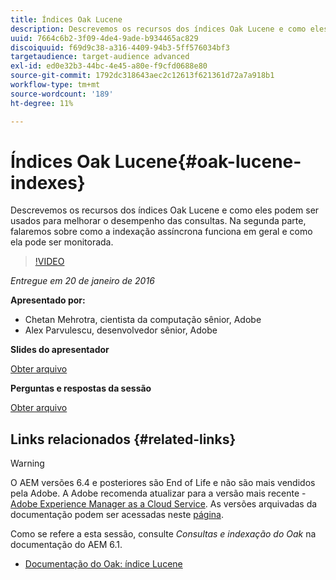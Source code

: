 ```yaml
---
title: Índices Oak Lucene
description: Descrevemos os recursos dos índices Oak Lucene e como eles podem ser usados para melhorar o desempenho das consultas. Na segunda parte, falaremos sobre como a indexação assíncrona funciona em geral e como ela pode ser monitorada.
uuid: 7664c6b2-3f09-4de4-9ade-b934465ac829
discoiquuid: f69d9c38-a316-4409-94b3-5ff576034bf3
targetaudience: target-audience advanced
exl-id: ed0e32b3-44bc-4e45-a80e-f9cfd0688e80
source-git-commit: 1792dc318643aec2c12613f621361d72a7a918b1
workflow-type: tm+mt
source-wordcount: '189'
ht-degree: 11%

---
```


# Índices Oak Lucene{#oak-lucene-indexes}

Descrevemos os recursos dos índices Oak Lucene e como eles podem ser usados para melhorar o desempenho das consultas. Na segunda parte, falaremos sobre como a indexação assíncrona funciona em geral e como ela pode ser monitorada.

>[!VIDEO](https://video.tv.adobe.com/v/19303/?quality=9)

*Entregue em 20 de janeiro de 2016*

**Apresentado por:**

* Chetan Mehrotra, cientista da computação sênior, Adobe
* Alex Parvulescu, desenvolvedor sênior, Adobe

**Slides do apresentador**

[Obter arquivo](assets/aem-gems-012016-oak-lucene-indexes-async-local.pdf)

**Perguntas e respostas da sessão**

[Obter arquivo](assets/q-a-1-20-16-gem-session-oak-lucene-indexes.pdf)

## Links relacionados {#related-links}

>[!WARNING]
>
>O AEM versões 6.4 e posteriores são End of Life e não são mais vendidos pela Adobe.  A Adobe recomenda atualizar para a versão mais recente - [Adobe Experience Manager as a Cloud Service](https://experienceleague.adobe.com/docs/experience-manager-cloud-service.html?lang=pt-BR).  As versões arquivadas da documentação podem ser acessadas neste [página](https://experienceleague.adobe.com/docs/experience-manager-release-information/aem-release-updates/previous-updates/aem-previous-versions.html?lang=pt-BR).
>
>Como se refere a esta sessão, consulte *Consultas e indexação do Oak* na documentação do AEM 6.1.

* [Documentação do Oak: índice Lucene](https://jackrabbit.apache.org/oak/docs/query/lucene.html)
